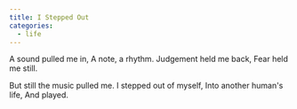 ```yaml
---
title: I Stepped Out
categories:
  - life
---
```


A sound pulled me in,
A note, a rhythm.
Judgement held me back,
Fear held me still.

But still the music pulled me.
I stepped out of myself,
Into another human's life,
And played.
